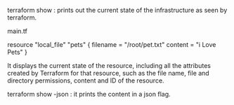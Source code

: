 terraform show : prints out the current state of the infrastructure as seen by terraform.

main.tf

resource "local_file" "pets" {
    filename = "/root/pet.txt"
    content = "i Love Pets"
}

It displays the current state of the resource, including all the attributes created by Terraform for that resource, such as the file name, file and directory permissions, content and ID of the resource.


terraform show -json : it prints the content in a json flag.

